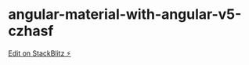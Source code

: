 # angular-material-with-angular-v5-czhasf

[Edit on StackBlitz ⚡️](https://stackblitz.com/edit/angular-material-with-angular-v5-czhasf)